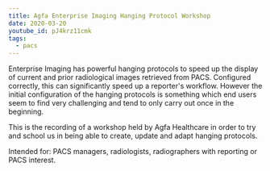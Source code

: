 ```yaml
---
title: Agfa Enterprise Imaging Hanging Protocol Workshop
date: 2020-03-20
youtube_id: pJ4krz11cmk
tags:
  - pacs
---
```


Enterprise Imaging has powerful hanging protocols to speed up the display of current and prior radiological images retrieved from PACS. Configured correctly, this can significantly speed up a reporter's workflow. However the initial configuration of the hanging protocols is something which end users seem to find very challenging and tend to only carry out once in the beginning.

This is the recording of a workshop held by Agfa Healthcare in order to try and school us in being able to create, update and adapt hanging protocols.

Intended for: PACS managers, radiologists, radiographers with reporting or PACS interest.